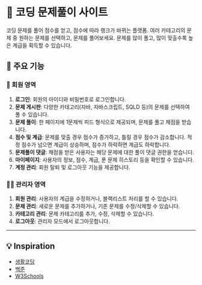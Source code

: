 # 🚀 코딩 문제풀이 사이트

코딩 문제를 풀어 점수를 얻고, 점수에 따라 랭크가 바뀌는 플랫폼. 여러 카테고리의 문제 중 원하는 문제를 선택하고, 문제를 풀어보세요. 문제를 많이 풀고, 많이 맞출수록 높은 계급을 획득할 수 있습니다.

## 🌟 주요 기능

### 👤 회원 영역

1. **로그인**: 회원의 아이디와 비밀번호로 로그인합니다.
2. **문제 게시판**: 다양한 카테고리(자바, 자바스크립트, SQLD 등)의 문제를 선택하여 풀 수 있습니다.
3. **문제 풀이**: 한 페이지에 1문제씩 피드 형식으로 제공되며, 문제를 풀고 채점을 받습니다.
4. **점수 및 계급**: 문제를 맞출 경우 점수가 증가하고, 틀릴 경우 점수가 감소합니다. 적정 점수가 넘으면 계급이 상승하며, 점수가 하락하면 계급도 하락합니다.
5. **문제풀이 댓글**: 채점을 받은 사용자는 해당 문제에 대한 풀이 댓글 권한을 얻습니다.
6. **마이페이지**: 사용자의 정보, 점수, 계급, 푼 문제 히스토리 등을 확인할 수 있습니다.
7. **계정 관리**: 회원 탈퇴 및 로그아웃 기능을 제공합니다.

### 👮‍♂️ 관리자 영역

1. **회원 관리**: 사용자의 계급을 수정하거나, 블랙리스트 처리를 할 수 있습니다.
2. **문제 관리**: 새로운 문제를 추가하거나, 기존 문제를 수정/삭제할 수 있습니다.
3. **카테고리 관리**: 문제 카테고리를 추가, 수정, 삭제할 수 있습니다.
4. **로그아웃**: 관리자 모드에서 로그아웃합니다.

---

## 💡 Inspiration

- [생활코딩](https://opentutorials.org/)
- [백준](https://www.acmicpc.net/)
- [W3Schools](https://www.w3schools.com/)
